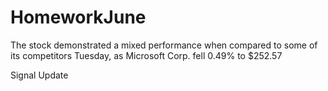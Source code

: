 # HomeworkJune
The stock demonstrated a mixed performance when compared to some of its competitors Tuesday, as Microsoft Corp. fell 0.49% to $252.57


Signal Update
